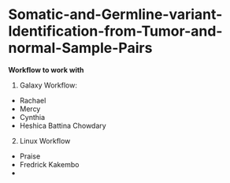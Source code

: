 # Somatic-and-Germline-variant-Identification-from-Tumor-and-normal-Sample-Pairs


**Workflow to work with**

1. Galaxy Workflow:
- Rachael 
- Mercy
- Cynthia
- Heshica Battina Chowdary 




2. Linux Workflow
- Praise 
- Fredrick Kakembo
- 
